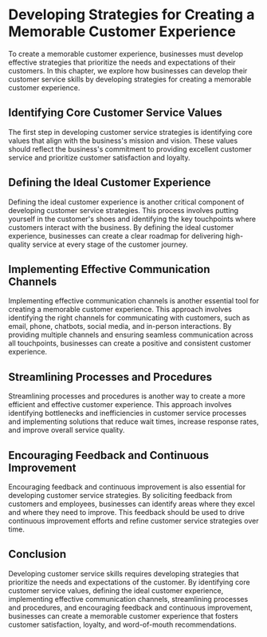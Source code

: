 Developing Strategies for Creating a Memorable Customer Experience
======================================================================================================================

To create a memorable customer experience, businesses must develop effective strategies that prioritize the needs and expectations of their customers. In this chapter, we explore how businesses can develop their customer service skills by developing strategies for creating a memorable customer experience.

Identifying Core Customer Service Values
----------------------------------------

The first step in developing customer service strategies is identifying core values that align with the business's mission and vision. These values should reflect the business's commitment to providing excellent customer service and prioritize customer satisfaction and loyalty.

Defining the Ideal Customer Experience
--------------------------------------

Defining the ideal customer experience is another critical component of developing customer service strategies. This process involves putting yourself in the customer's shoes and identifying the key touchpoints where customers interact with the business. By defining the ideal customer experience, businesses can create a clear roadmap for delivering high-quality service at every stage of the customer journey.

Implementing Effective Communication Channels
---------------------------------------------

Implementing effective communication channels is another essential tool for creating a memorable customer experience. This approach involves identifying the right channels for communicating with customers, such as email, phone, chatbots, social media, and in-person interactions. By providing multiple channels and ensuring seamless communication across all touchpoints, businesses can create a positive and consistent customer experience.

Streamlining Processes and Procedures
-------------------------------------

Streamlining processes and procedures is another way to create a more efficient and effective customer experience. This approach involves identifying bottlenecks and inefficiencies in customer service processes and implementing solutions that reduce wait times, increase response rates, and improve overall service quality.

Encouraging Feedback and Continuous Improvement
-----------------------------------------------

Encouraging feedback and continuous improvement is also essential for developing customer service strategies. By soliciting feedback from customers and employees, businesses can identify areas where they excel and where they need to improve. This feedback should be used to drive continuous improvement efforts and refine customer service strategies over time.

Conclusion
----------

Developing customer service skills requires developing strategies that prioritize the needs and expectations of the customer. By identifying core customer service values, defining the ideal customer experience, implementing effective communication channels, streamlining processes and procedures, and encouraging feedback and continuous improvement, businesses can create a memorable customer experience that fosters customer satisfaction, loyalty, and word-of-mouth recommendations.
